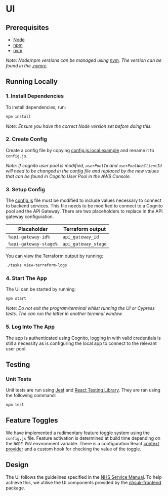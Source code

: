 # UI

## Prerequisites

-   [Node](https://nodejs.org/en/download/)
-   [npm](https://docs.npmjs.com/cli/v6/commands/npm-install)
-   [nvm](https://github.com/nvm-sh/nvm)

_Note: Node/npm versions can be managed using [nvm](https://github.com/nvm-sh/nvm). The version can be found in
the [.nvmrc](.nvmrc)._

## Running Locally

### 1. Install Dependencies

To install dependencies, run:

```bash
npm install
```

_Note: Ensure you have the correct Node version set before doing this._

### 2. Create Config

Create a config file by copying [config.js.local.example](src/config.js.local.example) and rename it to `config.js`.

_Note: If cognito user pool is modified, `userPoolId` and `userPoolWebClientId` will need to be changed in the config
file and replaced by the new values that can be found in Cognito User Pool in the AWS Console._

### 3. Setup Config

The [config.js](src/config.js) file must be modified to include values necessary to connect to backend services. This
file needs to be modified to connect to a Cognito pool and the API Gateway. There are two placeholders to replace in the
API gateway configuration.

| Placeholder           | Terraform output    |
| --------------------- | ------------------- |
| `%api-gateway-id%`    | `api_gateway_id`    |
| `%api-gateway-stage%` | `api_gateway_stage` |

You can view the Terraform output by running:

```bash
./tasks view-terraform-logs
```

### 4. Start The App

The UI can be started by running:

```bash
npm start
```

_Note: Do not exit the program/terminal whilst running the UI or Cypress tests. The can run the latter in another
terminal window._

### 5. Log Into The App

The app is authenticated using Cognito, logging in with valid credentials is still a
necessity as is configuring the local app to connect to the relevant user pool.

## Testing

### Unit Tests

Unit tests are run using [Jest](https://jestjs.io/)
and [React Testing Library](https://testing-library.com/docs/react-testing-library/intro/). They are ran using the
following command:

```bash
npm test
```

## Feature Toggles

We have implemented a rudimentary feature toggle system using the `config.js` file. Feature activation is determined at
build time depending on the `NODE_ENV` environment variable. There is a configuration
React [context provider](src/providers/ConfigurationProvider.jsx) and a custom hook for checking the value of the
toggle.

## Design

The UI follows the guidelines specified in the [NHS Service Manual](https://service-manual.nhs.uk/). To help achieve
this, we utilise the UI components provided by the [nhsuk-frontend](https://github.com/nhsuk/nhsuk-frontend) package.
